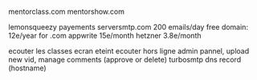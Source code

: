 mentorclass.com
mentorshow.com

lemonsqueezy payements
serversmtp.com 200 emails/day free
domain: 12e/year for .com
appwrite 15e/month
hetzner 3.8e/month

ecouter les classes ecran eteint
ecouter hors ligne
admin pannel, upload new vid, manage comments (approve or delete)
turbosmtp dns record (hostname)
